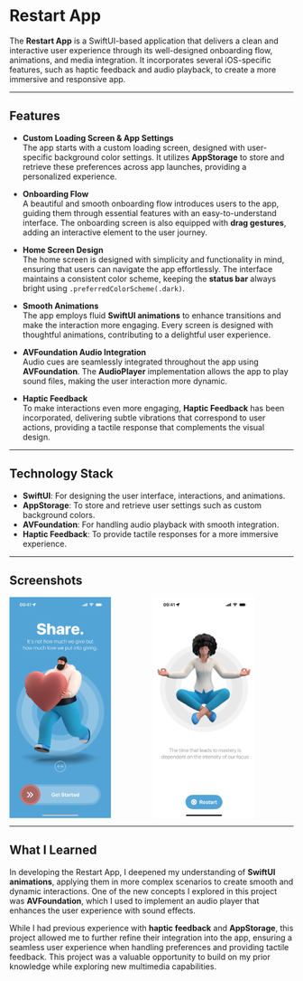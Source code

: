 # Restart App

The **Restart App** is a SwiftUI-based application that delivers a clean and interactive user experience through its well-designed onboarding flow, animations, and media integration. It incorporates several iOS-specific features, such as haptic feedback and audio playback, to create a more immersive and responsive app.

---

## Features

- **Custom Loading Screen & App Settings**  
  The app starts with a custom loading screen, designed with user-specific background color settings. It utilizes **AppStorage** to store and retrieve these preferences across app launches, providing a personalized experience.

- **Onboarding Flow**  
  A beautiful and smooth onboarding flow introduces users to the app, guiding them through essential features with an easy-to-understand interface. The onboarding screen is also equipped with **drag gestures**, adding an interactive element to the user journey.

- **Home Screen Design**  
  The home screen is designed with simplicity and functionality in mind, ensuring that users can navigate the app effortlessly. The interface maintains a consistent color scheme, keeping the **status bar** always bright using `.preferredColorScheme(.dark)`.

- **Smooth Animations**  
  The app employs fluid **SwiftUI animations** to enhance transitions and make the interaction more engaging. Every screen is designed with thoughtful animations, contributing to a delightful user experience.

- **AVFoundation Audio Integration**  
  Audio cues are seamlessly integrated throughout the app using **AVFoundation**. The **AudioPlayer** implementation allows the app to play sound files, making the user interaction more dynamic.

- **Haptic Feedback**  
  To make interactions even more engaging, **Haptic Feedback** has been incorporated, delivering subtle vibrations that correspond to user actions, providing a tactile response that complements the visual design.

---

## Technology Stack

- **SwiftUI**: For designing the user interface, interactions, and animations.
- **AppStorage**: To store and retrieve user settings such as custom background colors.
- **AVFoundation**: For handling audio playback with smooth integration.
- **Haptic Feedback**: To provide tactile responses for a more immersive experience.

---

## Screenshots

<div align="center" style="display: grid; grid-template-columns: repeat(auto-fit, minmax(180px, 1fr)); gap: 5px;">  
    <img src="./Screenshots/screen1.PNG" alt="New Look 1" width="180"/>
    <img src="./Screenshots/screen2.PNG" alt="New Look 2" width="180"/>
</div>

---

## What I Learned

In developing the Restart App, I deepened my understanding of **SwiftUI animations**, applying them in more complex scenarios to create smooth and dynamic interactions. One of the new concepts I explored in this project was **AVFoundation**, which I used to implement an audio player that enhances the user experience with sound effects.

While I had previous experience with **haptic feedback** and **AppStorage**, this project allowed me to further refine their integration into the app, ensuring a seamless user experience when handling preferences and providing tactile feedback. This project was a valuable opportunity to build on my prior knowledge while exploring new multimedia capabilities.


